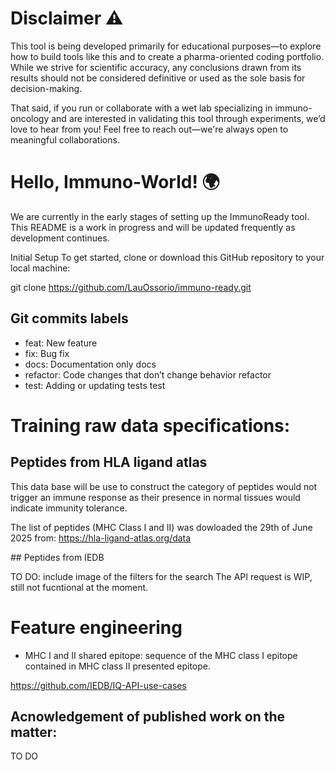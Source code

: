 # Disclaimer ⚠️
This tool is being developed primarily for educational purposes—to explore how to build tools like this and to create a pharma-oriented coding portfolio. While we strive for scientific accuracy, any conclusions drawn from its results should not be considered definitive or used as the sole basis for decision-making.

That said, if you run or collaborate with a wet lab specializing in immuno-oncology and are interested in validating this tool through experiments, we’d love to hear from you! Feel free to reach out—we're always open to meaningful collaborations.

# Hello, Immuno-World! 🌍
We are currently in the early stages of setting up the ImmunoReady tool. This README is a work in progress and will be updated frequently as development continues.

Initial Setup
To get started, clone or download this GitHub repository to your local machine:

git clone https://github.com/LauOssorio/immuno-ready.git

## Git commits labels
- feat:	New feature
- fix:	Bug fix
- docs:	Documentation only	docs
- refactor:	Code changes that don’t change behavior	refactor
- test:	Adding or updating tests	test

# Training raw data specifications:

## Peptides from HLA ligand atlas
This data base will be use to construct the category of peptides  would not trigger an immune response as their presence in normal tissues would indicate immunity tolerance.

The list of peptides (MHC Class I and II) was dowloaded the 29th of June 2025 from: https://hla-ligand-atlas.org/data

## Peptides from IEDB

TO DO: include image of the filters for the search
The API request is WIP, still not fucntional at the moment.

# Feature engineering
- MHC I and II shared epitope: sequence of the MHC class I epitope contained in MHC class II presented epitope.


https://github.com/IEDB/IQ-API-use-cases
## Acnowledgement of published work on the matter:
TO DO
